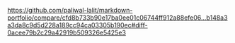 https://github.com/paliwal-lalit/markdown-portfolio/compare/cfd8b733b90e17ba0ee01c06744ff912a88efe06...b148a3a3da8c9d5d228a189cc94ca03305b190ec#diff-0acee79b2c29a42919b509326e5425e3
